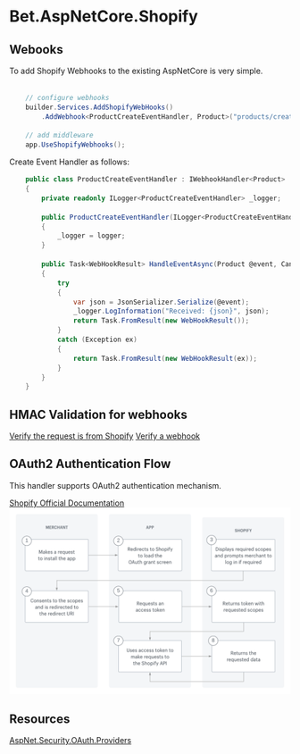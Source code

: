 ﻿# Bet.AspNetCore.Shopify

## Webooks

To add Shopify Webhooks to the existing AspNetCore is very simple.

```csharp

    // configure webhooks
    builder.Services.AddShopifyWebHooks()
        .AddWebhook<ProductCreateEventHandler, Product>("products/create");

    // add middleware
    app.UseShopifyWebhooks();
```

Create Event Handler as follows:

```csharp
    public class ProductCreateEventHandler : IWebhookHandler<Product>
    {
        private readonly ILogger<ProductCreateEventHandler> _logger;

        public ProductCreateEventHandler(ILogger<ProductCreateEventHandler> logger)
        {
            _logger = logger;
        }

        public Task<WebHookResult> HandleEventAsync(Product @event, CancellationToken cancellationToken = default)
        {
            try
            {
                var json = JsonSerializer.Serialize(@event);
                _logger.LogInformation("Received: {json}", json);
                return Task.FromResult(new WebHookResult());
            }
            catch (Exception ex)
            {
                return Task.FromResult(new WebHookResult(ex));
            }
        }
    }
```

## HMAC Validation for webhooks

[Verify the request is from Shopify](https://shopify.dev/apps/webhooks#verify-the-request-is-from-shopify)
[Verify a webhook](https://shopify.dev/apps/webhooks/configuring#verify-a-webhook)

## OAuth2 Authentication Flow

This handler supports OAuth2 authentication mechanism.

[Shopify Official Documentation](https://shopify.dev/apps/auth/oauth)
![Shopify OAuth Flow](../../img/oauth-shopify-flow.png)

## Resources

[AspNet.Security.OAuth.Providers](https://github.com/aspnet-contrib/AspNet.Security.OAuth.Providers)
